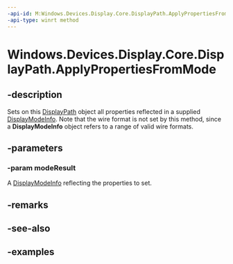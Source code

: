 ```yaml
---
-api-id: M:Windows.Devices.Display.Core.DisplayPath.ApplyPropertiesFromMode(Windows.Devices.Display.Core.DisplayModeInfo)
-api-type: winrt method
---
```


<!-- Method syntax.
public void DisplayPath.ApplyPropertiesFromMode(DisplayModeInfo modeResult)
-->

# Windows.Devices.Display.Core.DisplayPath.ApplyPropertiesFromMode

## -description
Sets on this [DisplayPath](displaypath.md) object all properties reflected in a supplied [DisplayModeInfo](displaymodeinfo.md). Note that the wire format is not set by this method, since a **DisplayModeInfo** object refers to a range of valid wire formats.

## -parameters
### -param modeResult
A [DisplayModeInfo](displaymodeinfo.md) reflecting the properties to set.

## -remarks

## -see-also

## -examples
